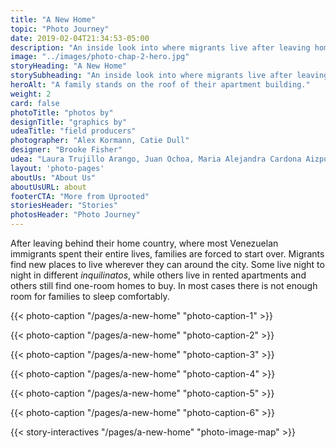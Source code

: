 ```yaml
---
title: "A New Home"
topic: "Photo Journey"
date: 2019-02-04T21:34:53-05:00
description: "An inside look into where migrants live after leaving home."
image: "../images/photo-chap-2-hero.jpg"
storyHeading: "A New Home"
storySubheading: "An inside look into where migrants live after leaving home."
heroAlt: "A family stands on the roof of their apartment building."
weight: 2
card: false
photoTitle: "photos by"
designTitle: "graphics by"
udeaTitle: "field producers"
photographer: "Alex Kormann, Catie Dull"
designer: "Brooke Fisher"
udea: "Laura Trujillo Arango, Juan Ochoa, Maria Alejandra Cardona Aizpurua"
layout: 'photo-pages'
aboutUs: "About Us"
aboutUsURL: about
footerCTA: "More from Uprooted"
storiesHeader: "Stories"
photosHeader: "Photo Journey"
---
```


After leaving behind their home country, where most Venezuelan immigrants spent their entire lives, families are forced to start over. Migrants find new places to live wherever they can around the city. Some live night to night in different <em>inquilinatos</em>, while others live in rented apartments and others still find one-room homes to buy. In most cases there is not enough room for families to sleep comfortably. 



<!-- Andrea's home -->
{{< photo-caption "/pages/a-new-home" "photo-caption-1" >}}



<!-- Naiomi's room -->
{{< photo-caption "/pages/a-new-home" "photo-caption-2" >}}



<!-- Deylena and Jonathan's home -->
{{< photo-caption "/pages/a-new-home" "photo-caption-3" >}}



<!-- Marisela's home -->
{{< photo-caption "/pages/a-new-home" "photo-caption-4" >}}



<!-- Friends living in inquilinato -->
{{< photo-caption "/pages/a-new-home" "photo-caption-5" >}}

{{< photo-caption "/pages/a-new-home" "photo-caption-6" >}}

{{< story-interactives "/pages/a-new-home" "photo-image-map" >}}